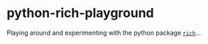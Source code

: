# python-rich-playground

Playing around and experimenting with the python package [`rich`](https://github.com/willmcgugan/rich)...
